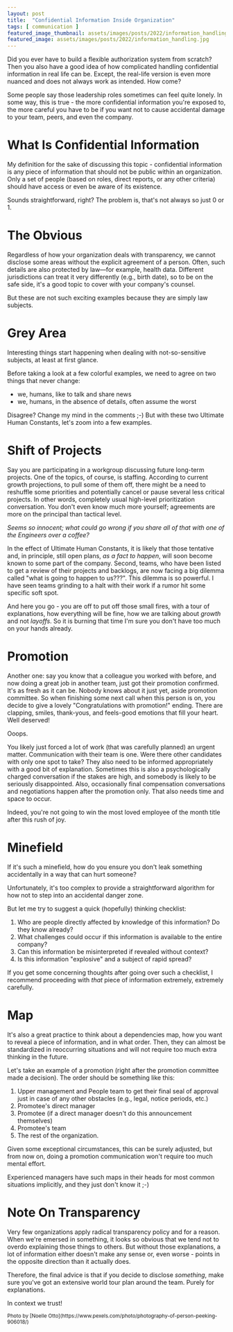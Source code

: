 ```yaml
---
layout: post
title:  "Confidential Information Inside Organization"
tags: [ communication ]
featured_image_thumbnail: assets/images/posts/2022/information_handling_thumbnail.jpg 
featured_image: assets/images/posts/2022/information_handling.jpg
---
```

Did you ever have to build a flexible authorization system from scratch? Then you also have a good idea of how complicated handling confidential information in real life can be. Except, the real-life version is even more nuanced and does not always work as intended. How come?

<!--more-->

Some people say those leadership roles sometimes can feel quite lonely. In some way, this is true - the more confidential information you're exposed to, the more careful you have to be if you want not to cause accidental damage to your team, peers, and even the company.

# What Is Confidential Information

My definition for the sake of discussing this topic - confidential information is any piece of information that should not be public within an organization. Only a set of people (based on roles, direct reports, or any other criteria) should have access or even be aware of its existence.

Sounds straightforward, right? The problem is, that's not always so just 0 or 1.

# The Obvious

Regardless of how your organization deals with transparency, we cannot disclose some areas without the explicit agreement of a person. Often, such details are also protected by law—for example, health data. Different jurisdictions can treat it very differently (e.g., birth date), so to be on the safe side, it's a good topic to cover with your company's counsel.

But these are not such exciting examples because they are simply law subjects.

# Grey Area

Interesting things start happening when dealing with not-so-sensitive subjects, at least at first glance.

Before taking a look at a few colorful examples, we need to agree on two things that never change:
* we, humans, like to talk and share news
* we, humans, in the absence of details, often assume the worst

Disagree? Change my mind in the comments ;-) But with these two Ultimate Human Constants, let's zoom into a few examples.

# Shift of Projects

Say you are participating in a workgroup discussing future long-term projects. One of the topics, of course, is staffing. According to current growth projections, to pull some of them off, there might be a need to reshuffle some priorities and potentially cancel or pause several less critical projects. In other words, completely usual high-level prioritization conversation. You don't even know much more yourself; agreements are more on the principal than tactical level. 

_Seems so innocent; what could go wrong if you share all of that with one of the Engineers over a coffee?_

In the effect of Ultimate Human Constants, it is likely that those tentative and, in principle, still open plans, *as a fact to happen*, will soon become known to some part of the company. Second, teams, who have been listed to get a review of their projects and backlogs, are now facing a big dilemma called "what is going to happen to us???". This dilemma is so powerful. I have seen teams grinding to a halt with their work if a rumor hit some specific soft spot.

And here you go - you are off to put off those small fires, with a tour of explanations, how everything will be fine, how we are talking about *growth* and not *layoffs*. So it is burning that time I'm sure you don't have too much on your hands already.

# Promotion

Another one: say you know that a colleague you worked with before, and now doing a great job in another team, just got their promotion confirmed. It's as fresh as it can be. Nobody knows about it just yet, aside promotion committee. So when finishing some next call when this person is on, you decide to give a lovely "Congratulations with promotion!" ending. There are clapping, smiles, thank-yous, and feels-good emotions that fill your heart. Well deserved!

Ooops.

You likely just forced a lot of work (that was carefully planned) an urgent matter. Communication with their team is one. Were there other candidates with only one spot to take? They also need to be informed appropriately with a good bit of explanation. Sometimes this is also a psychologically charged conversation if the stakes are high, and somebody is likely to be seriously disappointed. Also, occasionally final compensation conversations and negotiations happen after the promotion only. That also needs time and space to occur.

Indeed, you're not going to win the most loved employee of the month title after this rush of joy.

# Minefield

If it's such a minefield, how do you ensure you don't leak something accidentally in a way that can hurt someone?

Unfortunately, it's too complex to provide a straightforward algorithm for how not to step into an accidental danger zone.

But let me try to suggest a quick (hopefully) thinking checklist: 

1. Who are people directly affected by knowledge of this information? Do they know already?
2. What challenges could occur if this information is available to the entire company?
3. Can this information be misinterpreted if revealed without context?
4. Is this information "explosive" and a subject of rapid spread?

If you get some concerning thoughts after going over such a checklist, I recommend proceeding with _that_ piece of information extremely, extremely carefully.

# Map

It's also a great practice to think about a dependencies map, how you want to reveal a piece of information, and in what order. Then, they can almost be standardized in reoccurring situations and will not require too much extra thinking in the future. 

Let's take an example of a promotion (right after the promotion committee made a decision). The order should be something like this:

1. Upper management and People team to get their final seal of approval just in case of any other obstacles (e.g., legal, notice periods, etc.)
2. Promotee's direct manager
3. Promotee (if a direct manager doesn't do this announcement themselves)
4. Promotee's team
5. The rest of the organization.

Given some exceptional circumstances, this can be surely adjusted, but from now on, doing a promotion communication won't require too much mental effort.

Experienced managers have such maps in their heads for most common situations implicitly, and they just don't know it ;-)

# Note On Transparency

Very few organizations apply radical transparency policy and for a reason. When we're emersed in something, it looks so obvious that we tend not to overdo explaining those things to others. But without those explanations, a lot of information either doesn't make any sense or, even worse - points in the opposite direction than it actually does. 

Therefore, the final advice is that if you decide to disclose _something_, make sure you've got an extensive world tour plan around the team. Purely for explanations.

In context we trust!

<small>
  Photo by [Noelle Otto](https://www.pexels.com/photo/photography-of-person-peeking-906018/)
</small>